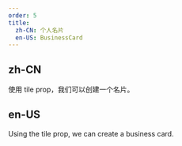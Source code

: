 ```yaml
---
order: 5
title:
  zh-CN: 个人名片
  en-US: BusinessCard
---
```


## zh-CN

使用 tile prop，我们可以创建一个名片。

## en-US

Using the tile prop, we can create a business card.